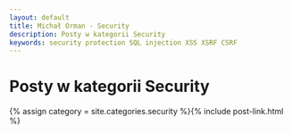 ```yaml
---
layout: default
title: Michał Orman - Security
description: Posty w kategorii Security
keywords: security protection SQL injection XSS XSRF CSRF
---
```

# Posty w kategorii Security
{% assign category = site.categories.security %}{% include post-link.html %}